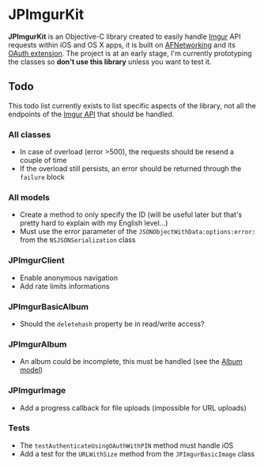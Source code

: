 # JPImgurKit

__JPImgurKit__ is an Objective-C library created to easily handle [Imgur](http://imgur.com) API requests within iOS and OS X apps, it is built on [AFNetworking](http://afnetworking.com/) and its [OAuth extension](https://github.com/AFNetworking/AFOAuth2Client). The project is at an early stage, I'm currently prototyping the classes so __don't use this library__ unless you want to test it.

## Todo

This todo list currently exists to list specific aspects of the library, not all the endpoints of the [Imgur API](http://api.imgur.com/) that should be handled.

### All classes

* In case of overload (error >500), the requests should be resend a couple of time
* If the overload still persists, an error should be returned through the `failure` block

### All models

* Create a method to only specify the ID (will be useful later but that's pretty hard to explain with my English level...)
* Must use the error parameter of the `JSONObjectWithData:options:error:` from the `NSJSONSerialization` class

### JPImgurClient

* Enable anonymous navigation
* Add rate limits informations

### JPImgurBasicAlbum

* Should the `deletehash` property be in read/write access?

### JPImgurAlbum

* An album could be incomplete, this must be handled (see the [Album model](http://api.imgur.com/models/album))

### JPImgurImage

* Add a progress callback for file uploads (impossible for URL uploads)

### Tests

* The `testAuthenticateUsingOAuthWithPIN` method must handle iOS
* Add a test for the `URLWithSize` method from the `JPImgurBasicImage` class